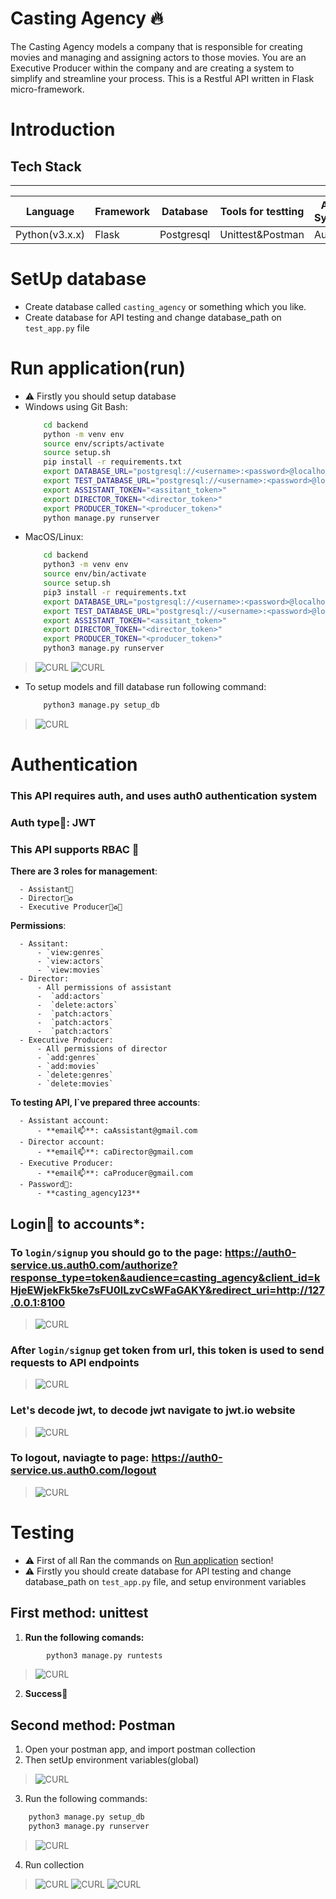 # Casting Agency 🔥
The Casting Agency models a company that is responsible for creating movies and managing and assigning actors to those movies. You are an Executive Producer within the company and are creating a system to simplify and streamline your process.
This is a Restful API written in Flask micro-framework.

# Introduction


## Tech Stack
------------------------------------------------------------------------------
|    Language    | Framework |  Database  | Tools for testting | Auth System |
|----------------|-----------|------------|--------------------|-------------|
| Python(v3.x.x) |   Flask   | Postgresql |  Unittest&Postman  |    Auth0    |


# SetUp database
* Create database called `casting_agency` or something which you like.
* Create database for API testing and change database_path on ` test_app.py ` file



# Run application(run)
* ⚠ Firstly you should setup database
* Windows using Git Bash:
    ```bash
        cd backend
        python -m venv env
        source env/scripts/activate
        source setup.sh
        pip install -r requirements.txt
        export DATABASE_URL="postgresql://<username>:<password>@localhost:5432/<your_db_name>"
        export TEST_DATABASE_URL="postgresql://<username>:<password>@localhost:5432/<your_db_name_for_testing>"
        export ASSISTANT_TOKEN="<assitant_token>"
        export DIRECTOR_TOKEN="<director_token>"
        export PRODUCER_TOKEN="<producer_token>"
        python manage.py runserver
    ```
* MacOS/Linux:
    ```bash
        cd backend
        python3 -m venv env
        source env/bin/activate
        source setup.sh
        pip3 install -r requirements.txt
        export DATABASE_URL="postgresql://<username>:<password>@localhost:5432/<your_db_name>"
        export TEST_DATABASE_URL="postgresql://<username>:<password>@localhost:5432/<your_db_name_for_testing>"
        export ASSISTANT_TOKEN="<assitant_token>"
        export DIRECTOR_TOKEN="<director_token>"
        export PRODUCER_TOKEN="<producer_token>"
        python3 manage.py runserver
    ```
> ![CURL](./screenshots/runApp1.png)
> ![CURL](./screenshots/runApp2.png)
* To setup models and fill database run following command:
    ```bash
        python3 manage.py setup_db
    ```
> ![CURL](./screenshots/loginResults.PNG)


# Authentication
### This API requires auth, and uses auth0 authentication system
### **Auth type🔐**: JWT
### This API supports RBAC 🔐

**There are 3 roles for management**:
  ```code
    - Assistant🔎
    - Director🔎♻
    - Executive Producer🔎♻🎥
  ```

**Permissions**:
  ```code
    - Assitant:
        - `view:genres`
        - `view:actors`
        - `view:movies`
    - Director:
        - All permissions of assistant
        -  `add:actors`
        -  `delete:actors`
        -  `patch:actors`
        -  `patch:actors`
        -  `patch:actors`
    - Executive Producer:
        - All permissions of director
        - `add:genres`
        - `add:movies`
        - `delete:genres`
        - `delete:movies`
  ```

**To testing API, I`ve prepared three accounts**:
  ```code
    - Assistant account:
        - **email📫**: caAssistant@gmail.com
    - Director account:
        - **email📫**: caDirector@gmail.com
    - Executive Producer:
        - **email📫**: caProducer@gmail.com
    - Password🔑:
        - **casting_agency123**
  ```
## Login🔐 to accounts*:
### To `login/signup` you should go to the page: https://auth0-service.us.auth0.com/authorize?response_type=token&audience=casting_agency&client_id=kHjeEWjekFk5ke7sFU0lLzvCsWFaGAKY&redirect_uri=http://127.0.0.1:8100
> ![CURL](./screenshots/login.PNG)

### After `login/signup` get token from url, this token is used to send requests to API endpoints
> ![CURL](./screenshots/loginResults.PNG)

### Let's decode jwt, to decode jwt navigate to jwt.io website
> ![CURL](./screenshots/jwtio.PNG)

### To logout, naviagte to page: https://auth0-service.us.auth0.com/logout
> ![CURL](./screenshots/logout.PNG)

# Testing
* ⚠ First of all Ran the commands on [Run application](#run) section!
* ⚠ Firstly you should create database for API testing and change database_path on ` test_app.py ` file, and setup environment variables
## First method: unittest
1. **Run the following comands:**
```bash
        python3 manage.py runtests
```
> ![CURL](./screenshots/unittestTests.png)
2. **Success🎉**

## Second method: Postman
1. Open your postman app, and import postman collection
2. Then setUp environment variables(global)
> ![CURL](./screenshots/setUp.png)
3. Run the following commands:
```bash
    python3 manage.py setup_db
    python3 manage.py runserver
```
> ![CURL](./screenshots/fill.png)
4. Run collection
> ![CURL](./screenshots/postman1.png)
> ![CURL](./screenshots/postman2.png)
> ![CURL](./screenshots/postman3.png)






